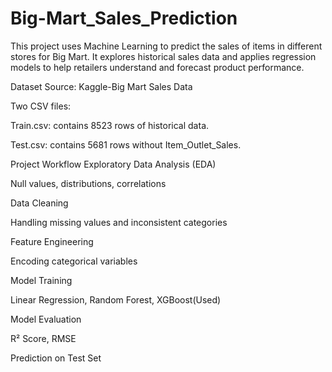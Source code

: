# Big-Mart_Sales_Prediction

This project uses Machine Learning to predict the sales of items in different stores for Big Mart. It explores historical sales data and applies regression models to help retailers understand and forecast product performance.

Dataset
Source: Kaggle-Big Mart Sales Data

Two CSV files:

Train.csv: contains 8523 rows of historical data.

Test.csv: contains 5681 rows without Item_Outlet_Sales.


Project Workflow
Exploratory Data Analysis (EDA)

Null values, distributions, correlations

Data Cleaning

Handling missing values and inconsistent categories

Feature Engineering

Encoding categorical variables

Model Training

Linear Regression, Random Forest, XGBoost(Used)

Model Evaluation

R² Score, RMSE

Prediction on Test Set
